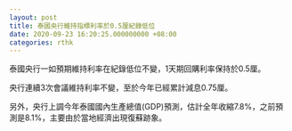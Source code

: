 ```yaml
---
layout: post
title: 泰國央行維持指標利率於0.5厘紀錄低位
date: 2020-09-23 16:20:25.000000000 +08:00
categories: rthk
---
```


泰國央行一如預期維持利率在紀錄低位不變，1天期回購利率保持於0.5厘。

央行連續3次會議維持利率不變，至於今年已經累計減息0.75厘。

另外，央行上調今年泰國國內生產總值(GDP)預測，估計全年收縮7.8%，之前預測是8.1%，主要由於當地經濟出現復蘇跡象。
